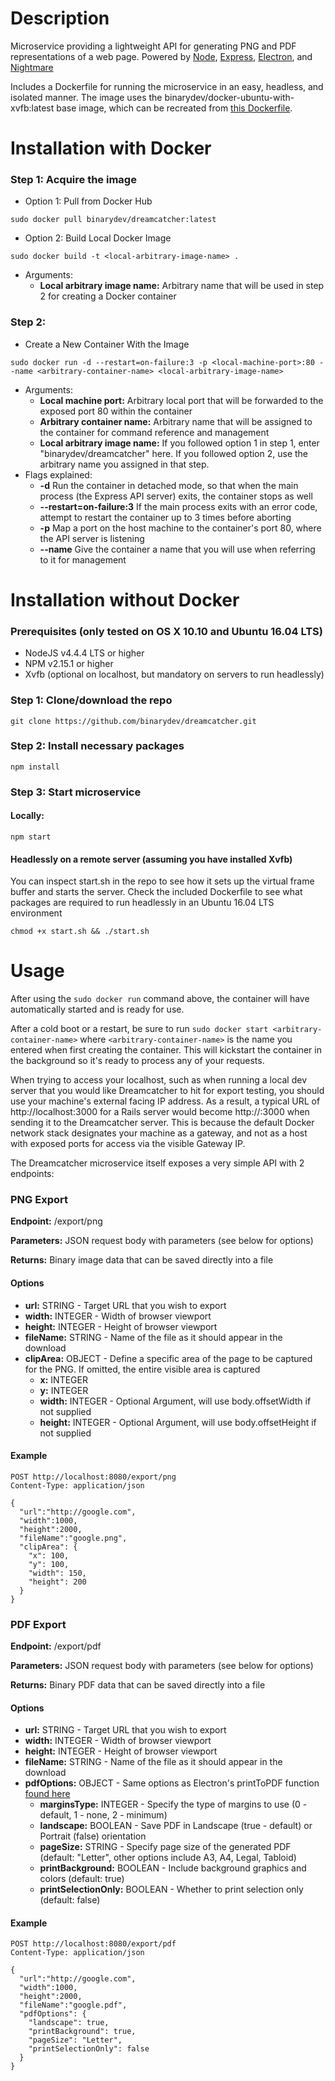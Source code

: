 # Description

Microservice providing a lightweight API for generating PNG and PDF representations of a web page. Powered by [Node](https://nodejs.org/en/), [Express](https://expressjs.com/), [Electron](http://electron.atom.io/), and [Nightmare](http://www.nightmarejs.org/)

Includes a Dockerfile for running the microservice in an easy, headless, and isolated manner. The image uses the binarydev/docker-ubuntu-with-xvfb:latest base image, which can be recreated from [this Dockerfile](https://github.com/binarydev/docker-ubuntu-with-xvfb).

# Installation with Docker

### Step 1: Acquire the image

- Option 1: Pull from Docker Hub
```
sudo docker pull binarydev/dreamcatcher:latest
```

- Option 2: Build Local Docker Image
```
sudo docker build -t <local-arbitrary-image-name> .
```
* Arguments:
  * **Local arbitrary image name:** Arbitrary name that will be used in step 2 for creating a Docker container

### Step 2: 

- Create a New Container With the Image
```
sudo docker run -d --restart=on-failure:3 -p <local-machine-port>:80 --name <arbitrary-container-name> <local-arbitrary-image-name>
```
* Arguments:
  * **Local machine port:** Arbitrary local port that will be forwarded to the exposed port 80 within the container
  * **Arbitrary container name:** Arbitrary name that will be assigned to the container for command reference and management
  * **Local arbitrary image name:** If you followed option 1 in step 1, enter "binarydev/dreamcatcher" here. If you followed option 2, use the arbitrary name you assigned in that step.
* Flags explained:
  * **-d** Run the container in detached mode, so that when the main process (the Express API server) exits, the container stops as well
  * **--restart=on-failure:3** If the main process exits with an error code, attempt to restart the container up to 3 times before aborting
  * **-p** Map a port on the host machine to the container's port 80, where the API server is listening
  * **--name** Give the container a name that you will use when referring to it for management

# Installation without Docker

### Prerequisites (only tested on OS X 10.10 and Ubuntu 16.04 LTS)

- NodeJS v4.4.4 LTS or higher
- NPM v2.15.1 or higher
- Xvfb (optional on localhost, but mandatory on servers to run headlessly)

### Step 1: Clone/download the repo

```
git clone https://github.com/binarydev/dreamcatcher.git
```

### Step 2: Install necessary packages
```
npm install
```

### Step 3: Start microservice
#### Locally:
```
npm start
```

#### Headlessly on a remote server (assuming you have installed Xvfb)
You can inspect start.sh in the repo to see how it sets up the virtual frame buffer and starts the server. Check the included Dockerfile to see what packages are required to run headlessly in an Ubuntu 16.04 LTS environment
```
chmod +x start.sh && ./start.sh 
```

# Usage

After using the ```sudo docker run``` command above, the container will have automatically started and is ready for use.

After a cold boot or a restart, be sure to run ```sudo docker start <arbitrary-container-name>``` where ```<arbitrary-container-name>``` is the name you entered when first creating the container. This will kickstart the container in the background so it's ready to process any of your requests.

When trying to access your localhost, such as when running a local dev server that you would like Dreamcatcher to hit for export testing, you should use your machine's external facing IP address. As a result, a typical URL of http://localhost:3000 for a Rails server would become http://<EXTERNAL-IP-ADDRESS>:3000 when sending it to the Dreamcatcher server. This is because the default Docker network stack designates your machine as a gateway, and not as a host with exposed ports for access via the visible Gateway IP.

The Dreamcatcher microservice itself exposes a very simple API with 2 endpoints:

### PNG Export

**Endpoint:** /export/png

**Parameters:** JSON request body with parameters (see below for options)

**Returns:** Binary image data that can be saved directly into a file

#### Options

- **url:** STRING - Target URL that you wish to export
- **width:** INTEGER - Width of browser viewport
- **height:** INTEGER - Height of browser viewport
- **fileName:** STRING - Name of the file as it should appear in the download
- **clipArea:** OBJECT - Define a specific area of the page to be captured for the PNG. If omitted, the entire visible area is captured
  - **x:** INTEGER
  - **y:** INTEGER
  - **width:** INTEGER - Optional Argument, will use body.offsetWidth if not supplied
  - **height:** INTEGER - Optional Argument, will use body.offsetHeight if not supplied

#### Example

```
POST http://localhost:8080/export/png
Content-Type: application/json

{ 
  "url":"http://google.com",
  "width":1000,
  "height":2000,
  "fileName":"google.png",
  "clipArea": { 
    "x": 100,
    "y": 100,
    "width": 150,
    "height": 200
  }
}
```


### PDF Export

**Endpoint:** /export/pdf

**Parameters:** JSON request body with parameters (see below for options)

**Returns:** Binary PDF data that can be saved directly into a file

#### Options

- **url:** STRING - Target URL that you wish to export
- **width:** INTEGER - Width of browser viewport
- **height:** INTEGER - Height of browser viewport
- **fileName:** STRING - Name of the file as it should appear in the download
- **pdfOptions:** OBJECT - Same options as Electron's printToPDF function [found here](https://github.com/electron/electron/blob/v0.35.2/docs/api/web-contents.md#webcontentsprinttopdfoptions-callback)
  - **marginsType:** INTEGER - Specify the type of margins to use (0 - default, 1 - none, 2 - minimum)
  - **landscape:** BOOLEAN - Save PDF in Landscape (true - default) or Portrait (false) orientation
  - **pageSize:** STRING - Specify page size of the generated PDF (default: "Letter", other options include A3, A4, Legal, Tabloid)
  - **printBackground:** BOOLEAN - Include background graphics and colors (default: true)
  - **printSelectionOnly:** BOOLEAN - Whether to print selection only (default: false)

#### Example

```
POST http://localhost:8080/export/pdf
Content-Type: application/json

{ 
  "url":"http://google.com",
  "width":1000,
  "height":2000,
  "fileName":"google.pdf",
  "pdfOptions": {
    "landscape": true, 
    "printBackground": true,
    "pageSize": "Letter",
    "printSelectionOnly": false
  }
}
```
